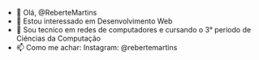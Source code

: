 - 👋 Olá,  @ReberteMartins
- 👀 Estou interessado em Desenvolvimento Web
- 🌱 Sou tecnico em redes de computadores e cursando o 3° periodo de Ciéncias da Computação
- 📫 Como me achar:
      Instagram: @rebertemartins
<!---
ReberteMartins/ReberteMartins is a ✨ special ✨ repository because its `README.md` (this file) appears on your GitHub profile.
You can click the Preview link to take a look at your changes.
--->
